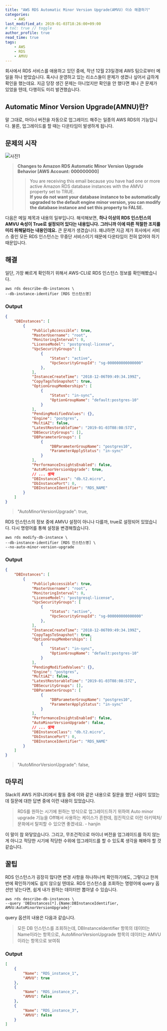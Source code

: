 ```yaml
---
title: "AWS RDS Automatic Minor Version Upgrade(AMVU) 이슈 해결하기"
categories:
    - AWS
last_modified_at: 2019-01-03T18:26:00+09:00
# toc: true // toggle
author_profile: true
read_time: true
tags:
    - AWS
    - RDS
    - AMVU
--- 
```


회사에서 RDS 서비스를 애용하고 있던 중에, 작년 12월 23일경에 AWS 팀으로부터 메일을 하나 받았습니다. 혹시나 운영하고 있는 리소스들이 문제가 생겼나 싶어서 급하게 확인을 했는데요. 지금 당장 생긴 문제는 아니었지만 확인을 안 했다면 꽤나 큰 문제가 있었을 텐데, 다행히도 미리 발견했습니다.

## Automatic Minor Version Upgrade(AMNU)란?
말 그대로, 마이너 버전을 자동으로 업그레이드 해주는 일종의 AWS RDS의 기능입니다. 물론, 업그레이드를 할 때는 다운타임이 발생하게 됩니다.

## 문제의 시작
![사진1](https://user-images.githubusercontent.com/35317926/50671688-cc095780-1016-11e9-842a-8d45ebc665da.PNG)
> **Changes to Amazon RDS Automatic Minor Version Upgrade Behavior [AWS Account: 000000000]**
>> You are receiving this email because you have had one or more active Amazon RDS database instances with the AMVU property set to TRUE. <br/>
>> **If you do not want your database instance to be automatically upgraded to the default engine minor version, you can modify the database instance and set this property to FALSE.**

다음은 메일 제목과 내용의 일부입니다. 해석해보면, **하나 이상의 RDS 인스턴스의 AMVU 속성이 True로 설정되어 있다는 내용입니다. 그러니까 이에 따른 적절한 조치를 미리 취해달라는 내용인데요.** 큰 문제가 생겼습니다. 왜냐하면 지금 제가 회사에서 서비스 중인 모든 RDS 인스턴스는 무중단 서비스이기 때문에 다운타임이 전혀 없어야 하기 때문입니다.


## 해결
일단, 가장 빠르게 확인하기 위해서 AWS-CLI로 RDS 인스턴스 정보를 확인해봤습니다.
```
aws rds describe-db-instances \
--db-instance-identifier [RDS 인스턴스명]
```

### Output
```json
{
    "DBInstances": [
        {
            "PubliclyAccessible": true,
            "MasterUsername": "root",
            "MonitoringInterval": 0,
            "LicenseModel": "postgresql-license",
            "VpcSecurityGroups": [
                {
                    "Status": "active",
                    "VpcSecurityGroupId": "sg-000000000000000"
                },
            ],
            "InstanceCreateTime": "2018-12-06T09:49:34.199Z",
            "CopyTagsToSnapshot": true,
            "OptionGroupMemberships": [
                {
                    "Status": "in-sync",
                    "OptionGroupName": "default:postgres-10"
                }
            ],
            "PendingModifiedValues": {},
            "Engine": "postgres",
            "MultiAZ": false,
            "LatestRestorableTime": "2019-01-03T08:08:57Z",
            "DBSecurityGroups": [],
            "DBParameterGroups": [
                {
                    "DBParameterGroupName": "postgres10",
                    "ParameterApplyStatus": "in-sync"
                }
            ],
            "PerformanceInsightsEnabled": false,
            "AutoMinorVersionUpgrade": true,
            // ... 생략
            "DBInstanceClass": "db.t2.micro",
            "DbInstancePort": 0,
            "DBInstanceIdentifier": "RDS_NAME"
        }
    ]
}
```

> "AutoMinorVersionUpgrade": true,

RDS 인스턴스의 정보 중에 AMVU 설정이 아니나 다를까, true로 설정되어 있었습니다. 다시 명령어를 통해 설정을 변경해줬습니다.

```
aws rds modify-db-instance \
--db-instance-identifier [RDS 인스턴스명] \
--no-auto-minor-version-upgrade
```

### Output
```json
{
    "DBInstances": [
        {
            "PubliclyAccessible": true,
            "MasterUsername": "root",
            "MonitoringInterval": 0,
            "LicenseModel": "postgresql-license",
            "VpcSecurityGroups": [
                {
                    "Status": "active",
                    "VpcSecurityGroupId": "sg-000000000000000"
                },
            ],
            "InstanceCreateTime": "2018-12-06T09:49:34.199Z",
            "CopyTagsToSnapshot": true,
            "OptionGroupMemberships": [
                {
                    "Status": "in-sync",
                    "OptionGroupName": "default:postgres-10"
                }
            ],
            "PendingModifiedValues": {},
            "Engine": "postgres",
            "MultiAZ": false,
            "LatestRestorableTime": "2019-01-03T08:08:57Z",
            "DBSecurityGroups": [],
            "DBParameterGroups": [
                {
                    "DBParameterGroupName": "postgres10",
                    "ParameterApplyStatus": "in-sync"
                }
            ],
            "PerformanceInsightsEnabled": false,
            "AutoMinorVersionUpgrade": false,
            // ... 생략
            "DBInstanceClass": "db.t2.micro",
            "DbInstancePort": 0,
            "DBInstanceIdentifier": "RDS_NAME"
        }
    ]
}
```
> "AutoMinorVersionUpgrade": false,

## 마무리
Slack의 AWS 커뮤니티에서 활동 중에 이와 같은 내용으로 질문을 했던 사람이 있었는데 질문에 대한 답변 중에 이런 내용이 있었습니다.
> RDS를 원하는 시기에 원하는 방식으로 업그레이드하기 위하여 Auto minor upgrade 기능을 Off해서 사용하는 케이스가 흔한데, 점진적으로 이런 아키텍처/문화에서 탈피할 수 있으면 좋겠네요. - hanjin

이 말이 참 와닿았습니다. 그리고, 무조건적으로 마이너 버전을 업그레이드를 하지 않는 게 아니고 적당한 시기에 적당한 수위에 업그레이드를 할 수 있도록 생각을 해봐야 할 것 같습니다.

## 꿀팁
RDS 인스턴스가 굉장히 많다면 변경 사항을 하나하나씩 확인하기에도, 그렇다고 한꺼번에 확인하기에도 쉽지 않으실 텐데요. RDS 인스턴스를 조회하는 명령어에 query 옵션만 넣는다면, 쉽게 내가 원하는 데이터만 뽑아낼 수 있습니다.

```
aws rds describe-db-instances \
--query 'DBInstances[*].{Name:DBInstanceIdentifier, AMVU:AutoMinorVersionUpgrade}'
```
query 옵션의 내용은 다음과 같습니다.
> 모든 DB 인스턴스를 조회하는데, DBInstanceIdentifier 항목의 데이터는 Name이라는 항목으로, AutoMinorVersionUpgrade 항목의 데이터는 AMVU이라는 항목으로 보여줘

### Output
```json
[
    {
        "Name": "RDS_instance_1",
        "AMVU": true
    },
    {
        "Name": "RDS_instance_2",
        "AMVU": false
    },
    {
        "Name": "RDS_instance_3",
        "AMVU": false
    }
]
```